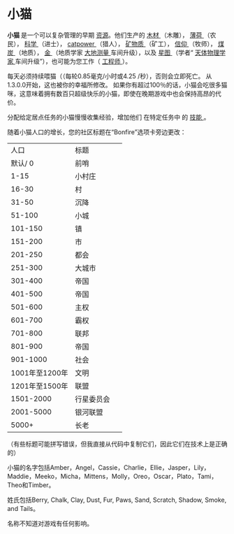 # 小猫
<div class="error">
</div>
<p>
	<strong>
				小猫
	</strong>
			是一个可以复杂管理的早期
	<a href="#">资源</a>。他们生产的
	<a href="#">
				木材
	</a>
			（木雕），
	<a href="#">
				薄荷
	</a>
			（农民），
	<a href="#">
				科学
	</a>
			（进士），
	<a href="#">
				catpower
	</a>
			（猎人），
	<a href="#minerals">
				矿物质
	</a>
			（矿工），
	<a href="?file=003-资源大全/16-信仰">
				信仰
	</a>
			（牧师），
	<a href="?file=003-资源大全/04-煤">
				煤炭
	</a>
			（地质），
	<a href="#Gold">
				金
	</a>
			（地质学家
	<a href="#workshop#Geodesy">
				大地测量
	</a>
			车间升级），以及
	<a href="?file=003-资源大全/19-星图">
				星图
	</a>
			（学者“
	<a href="#workshop#Astrophysicists">
				天体物理学家
	</a>
			车间升级”），也可能为您工作（
	<a href="#engineer">
				工程师
	</a>
			）。
	<br style="clear:both">
</p>
<p>
			每天必须持续喂猫（（每轮0.85毫克/小时或4.25 /秒），否则会立即死亡。
			从1.3.0.0开始，这也被你的幸福所修改。
			如果你有超过100％的话，小猫会吃很多猫咪，这意味着拥有数百只超级快乐的小猫，即使在晚期游戏中也会保持高昂的代价。
</p>
<p>
			分配给定居点任务的小猫慢慢收集经验，增加他们
			在特定任务中
			的
	<a href="#skill">
				技能
	</a>
			。
</p>
<p>
			随着小猫人口的增长，您的社区标题在“Bonfire”选项卡旁边更改：
</p>
<p>
</p>
<table class="wikitable">
	<tbody>
		<tr>
			<td class="em">
				<span style="display: block; width: 100px">
							人口
				</span>
			</td>
			<td class="em">
				<span style="display: block; width: 100px">
							标题
				</span>
			</td>
		</tr>
		<tr>
			<td>
						默认/ 0
			</td>
			<td>
						前哨
			</td>
		</tr>
		<tr>
			<td>
						1-15
			</td>
			<td>
						小村庄
			</td>
		</tr>
		<tr>
			<td>
						16-30
			</td>
			<td>
						村
			</td>
		</tr>
		<tr>
			<td>
						31-50
			</td>
			<td>
						沉降
			</td>
		</tr>
		<tr>
			<td>
						51-100
			</td>
			<td>
						小城
			</td>
		</tr>
		<tr>
			<td>
						101-150
			</td>
			<td>
						镇
			</td>
		</tr>
		<tr>
			<td>
						151-200
			</td>
			<td>
						市
			</td>
		</tr>
		<tr>
			<td>
						201-250
			</td>
			<td>
						都会
			</td>
		</tr>
		<tr>
			<td>
						251-300
			</td>
			<td>
						大城市
			</td>
		</tr>
		<tr>
			<td>
						301-400
			</td>
			<td>
						帝国
			</td>
		</tr>
		<tr>
			<td>
						401-500
			</td>
			<td>
						帝国
			</td>
		</tr>
		<tr>
			<td>
						501-600
			</td>
			<td>
						主权
			</td>
		</tr>
		<tr>
			<td>
						601-700
			</td>
			<td>
						霸权
			</td>
		</tr>
		<tr>
			<td>
						701-800
			</td>
			<td>
						联邦
			</td>
		</tr>
		<tr>
			<td>
						801-900
			</td>
			<td>
						帝国
			</td>
		</tr>
		<tr>
			<td>
						901-1000
			</td>
			<td>
						社会
			</td>
		</tr>
		<tr>
			<td>
						1001年至1200年
			</td>
			<td>
						文明
			</td>
		</tr>
		<tr>
			<td>
						1201年至1500年
			</td>
			<td>
						联盟
			</td>
		</tr>
		<tr>
			<td>
						1501-2000
			</td>
			<td>
						行星委员会
			</td>
		</tr>
		<tr>
			<td>
						2001-5000
			</td>
			<td>
						银河联盟
			</td>
		</tr>
		<tr>
			<td>
						5000+
			</td>
			<td>
						长老
			</td>
		</tr>
	</tbody>
</table>
<p>
</p>
<p>
			（有些标题可能拼写错误，但我直接从代码中复制它们，因此它们在技术上是正确的）
</p>
<p>
			小猫的名字包括Amber，Angel，Cassie，Charlie，Ellie，Jasper，Lily，Maddie，Meeko，Micha，Mittens，Molly，Oreo，Oscar，Plato，Tami，Theo和Timber。
</p>
<p>
			姓氏包括Berry, Chalk, Clay, Dust, Fur, Paws, Sand, Scratch, Shadow, Smoke, and Tails。
</p>
<p>
			名称不知道对游戏有任何影响。
</p>
<p style="float:right;margin:6px">
</p>
